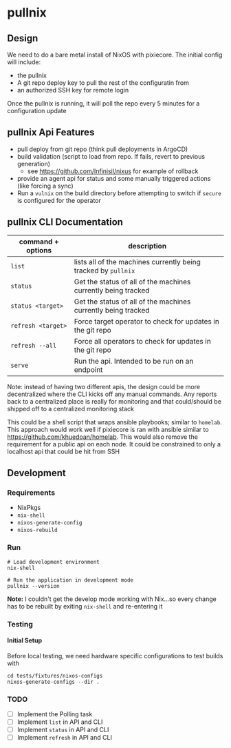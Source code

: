 # pullnix

## Design

We need to do a bare metal install of NixOS with pixiecore. The initial config will include:
  - the pullnix
  - A git repo deploy key to pull the rest of the configuratin from
  - an authorized SSH key for remote login


Once the pullnix is running, it will poll the repo every 5 minutes for a configuration update


## pullnix Api Features

- pull deploy from git repo (think pull deployments in ArgoCD)
- build validation (script to load from repo. If fails, revert to previous generation)
    + see https://github.com/Infinisil/nixus for example of rollback
- provide an agent api for status and some manually triggered actions (like forcing a sync)
- Run a `vulnix` on the build directory before attempting to switch if `secure` is configured for the operator


## pullnix CLI Documentation

| command + options | description |
| ----------------- | ----------- |
| `list` | lists all of the machines currently being tracked by `pullnix` |
| `status` | Get the status of all of the machines currently being tracked |
| `status <target>` | Get the status of all of the machines currently being tracked |
| `refresh <target>` | Force target operator to check for updates in the git repo |
| `refresh --all` | Force all operators to check for updates in the git repo |
| `serve` | Run the api. Intended to be run on an endpoint |


Note: instead of having two different apis, the design could be more decentralized where the CLI kicks off any 
manual commands. Any reports back to a centralized place is really for monitoring and that could/should be shipped
off to a centralized monitoring stack


This could be a shell script that wraps ansible playbooks; similar to `homelab`. This approach 
would work well if pixiecore is ran with ansible similar to https://github.com/khuedoan/homelab.
This would also remove the requirement for a public api on each node. It could be constrained to
only a localhost api that could be hit from SSH



## Development
### Requirements
- NixPkgs
- `nix-shell`
- `nixos-generate-config`
- `nixos-rebuild`


### Run

```
# Load development environment
nix-shell

# Run the application in development mode
pullnix --version
```

**Note:** I couldn't get the develop mode working with Nix...so every change has to be rebuilt by
exiting `nix-shell` and re-entering it


### Testing
#### Initial Setup
Before local testing, we need hardware specific configurations to test builds with
```
cd tests/fixtures/nixos-configs
nixos-generate-configs --dir .
```

### TODO

- [ ] Implement the Polling task
- [ ] Implement `list` in API and CLI
- [ ] Implement `status` in API and CLI
- [ ] Implement `refresh` in API and CLI
